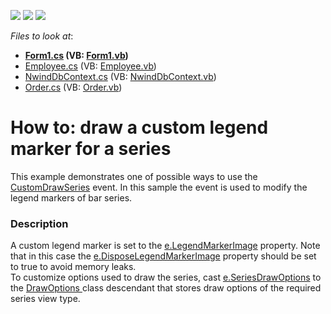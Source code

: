 <!-- default badges list -->
![](https://img.shields.io/endpoint?url=https://codecentral.devexpress.com/api/v1/VersionRange/128574502/19.2.3%2B)
[![](https://img.shields.io/badge/Open_in_DevExpress_Support_Center-FF7200?style=flat-square&logo=DevExpress&logoColor=white)](https://supportcenter.devexpress.com/ticket/details/T332672)
[![](https://img.shields.io/badge/📖_How_to_use_DevExpress_Examples-e9f6fc?style=flat-square)](https://docs.devexpress.com/GeneralInformation/403183)
<!-- default badges end -->
<!-- default file list -->
*Files to look at*:

* **[Form1.cs](./CS/CustomDrawingSample/Form1.cs) (VB: [Form1.vb](./VB/CustomDrawingSample/Form1.vb))**
* [Employee.cs](./CS/CustomDrawingSample/Model/Employee.cs) (VB: [Employee.vb](./VB/CustomDrawingSample/Model/Employee.vb))
* [NwindDbContext.cs](./CS/CustomDrawingSample/Model/NwindDbContext.cs) (VB: [NwindDbContext.vb](./VB/CustomDrawingSample/Model/NwindDbContext.vb))
* [Order.cs](./CS/CustomDrawingSample/Model/Order.cs) (VB: [Order.vb](./VB/CustomDrawingSample/Model/Order.vb))
<!-- default file list end -->
# How to: draw a custom legend marker for a series


This example demonstrates one of possible ways to use the <a href="https://documentation.devexpress.com/#WindowsForms/DevExpressXtraChartsChartControl_CustomDrawSeriestopic">CustomDrawSeries</a> event. In this sample the event is used to modify the legend markers of bar series.


<h3>Description</h3>

A custom legend marker is set to the&nbsp;<a href="https://documentation.devexpress.com/#CoreLibraries/DevExpressXtraChartsCustomDrawSeriesEventArgs_LegendMarkerImagetopic">e.LegendMarkerImage</a>&nbsp;property. Note that in this case the&nbsp;<a href="https://documentation.devexpress.com/#CoreLibraries/DevExpressXtraChartsCustomDrawSeriesEventArgs_DisposeLegendMarkerImagetopic">e.DisposeLegendMarkerImage</a>&nbsp;property should be set to true to avoid memory leaks.<br>To customize options used to draw the series, cast <a href="https://documentation.devexpress.com/#CoreLibraries/DevExpressXtraChartsCustomDrawSeriesEventArgs_SeriesDrawOptionstopic">e.SeriesDrawOptions</a>&nbsp;to the&nbsp;<a href="https://documentation.devexpress.com/#CoreLibraries/clsDevExpressXtraChartsDrawOptionstopic">DrawOptions&nbsp;</a>class descendant that stores draw options of the required series view type.

<br/>


